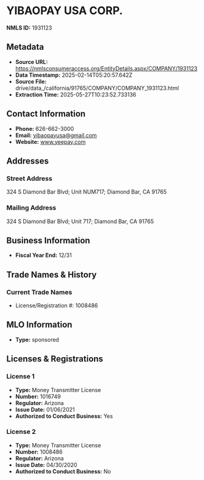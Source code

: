 # YIBAOPAY USA CORP.

**NMLS ID:** 1931123

## Metadata
- **Source URL:** https://nmlsconsumeraccess.org/EntityDetails.aspx/COMPANY/1931123
- **Data Timestamp:** 2025-02-14T05:20:57.642Z
- **Source File:** drive/data_/california/91765/COMPANY/COMPANY_1931123.html
- **Extraction Time:** 2025-05-27T10:23:52.733136

## Contact Information
- **Phone:** 626-662-3000
- **Email:** yibaopayusa@gmail.com
- **Website:** www.yeepay.com

## Addresses
### Street Address
324 S Diamond Bar Blvd; Unit NUM717; Diamond Bar, CA 91765

### Mailing Address
324 S Diamond Bar Blvd; Unit 717; Diamond Bar, CA 91765

## Business Information
- **Fiscal Year End:** 12/31

## Trade Names & History
### Current Trade Names
- License/Registration #: 1008486

## MLO Information
- **Type:** sponsored

## Licenses & Registrations

### License 1
- **Type:** Money Transmitter License
- **Number:** 1016749
- **Regulator:** Arizona
- **Issue Date:** 01/06/2021
- **Authorized to Conduct Business:** Yes

### License 2
- **Type:** Money Transmitter License
- **Number:** 1008486
- **Regulator:** Arizona
- **Issue Date:** 04/30/2020
- **Authorized to Conduct Business:** No
